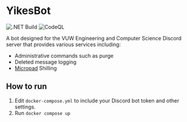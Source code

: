 # YikesBot

![.NET Build](https://github.com/BIOS9/YikesBot/workflows/.NET%20Build/badge.svg)
![CodeQL](https://github.com/BIOS9/YikesBot/workflows/CodeQL/badge.svg)

A bot designed for the VUW Engineering and Computer Science Discord server that provides various services including:
*   Administrative commands such as purge
*   Deleted message logging
*   [Micropad](https://getmicropad.com/) Shilling

## How to run

1.  Edit `docker-compose.yml` to include your Discord bot token and other settings.
2.  Run `docker compose up`
